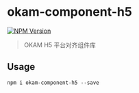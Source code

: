 okam-component-h5
======
[![NPM Version](https://img.shields.io/npm/v/okam-component-h5.svg?style=flat)](https://npmjs.org/package/okam-component-h5)

> OKAM H5 平台对齐组件库

## Usage

```
npm i okam-component-h5 --save
```
